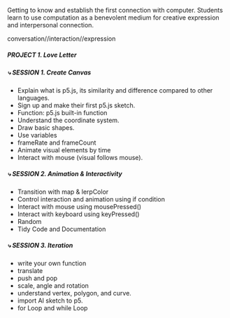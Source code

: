 Getting to know and establish the first connection with computer. Students learn to use computation as a benevolent medium for creative expression and interpersonal connection.

conversation//interaction//expression

##### PROJECT 1. Love Letter
##### ⤷ SESSION 1. Create Canvas
- Explain what is p5.js, its similarity and difference compared to other languages.
- Sign up and make their first p5.js sketch.
- Function: p5.js built-in function
- Understand the coordinate system.
- Draw basic shapes.
- Use variables
- frameRate and frameCount
- Animate visual elements by time
- Interact with mouse (visual follows mouse).

##### ⤷ SESSION 2. Animation & Interactivity
- Transition with map & lerpColor
- Control interaction and animation using if condition
- Interact with mouse using mousePressed()
- Interact with keyboard using keyPressed() 
- Random
- Tidy Code and Documentation

##### ⤷ SESSION 3. Iteration
- write your own function
- translate
- push and pop
- scale, angle and rotation
- understand vertex, polygon, and curve.
- import AI sketch to p5.
- for Loop and while Loop